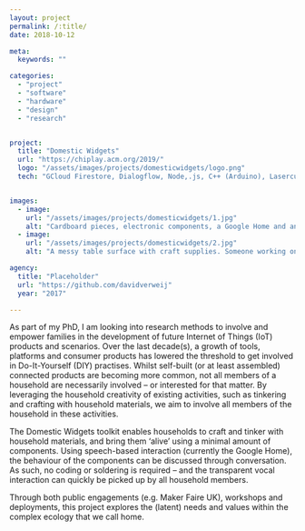 ```yaml
---
layout: project
permalink: /:title/
date: 2018-10-12

meta:
  keywords: ""

categories:
  - "project"
  - "software"
  - "hardware"
  - "design"
  - "research"


project:
  title: "Domestic Widgets"
  url: "https://chiplay.acm.org/2019/"
  logo: "/assets/images/projects/domesticwidgets/logo.png"
  tech: "GCloud Firestore, Dialogflow, Node,.js, C++ (Arduino), Lasercutter"


images:
  - image:
    url: "/assets/images/projects/domesticwidgets/1.jpg"
    alt: "Cardboard pieces, electronic components, a Google Home and an assembled Domestic Widget"
  - image:
    url: "/assets/images/projects/domesticwidgets/2.jpg"
    alt: "A messy table surface with craft supplies. Someone working on a Domestic Widget."

agency:
  title: "Placeholder"
  url: "https://github.com/davidverweij"
  year: "2017"

---
```

<p>As part of my PhD, I am looking into research methods to involve and empower families in the development of future Internet of Things (IoT) products and scenarios. Over the last decade(s), a growth of tools, platforms and consumer products has lowered the threshold to get involved in Do-It-Yourself (DIY) practises. Whilst self-built (or at least assembled) connected products are becoming more common, not all members of a household are necessarily involved – or interested for that matter. By leveraging the household creativity of existing activities, such as tinkering and crafting with household materials, we aim to involve all members of the household in these activities.

The Domestic Widgets toolkit enables households to craft and tinker with household materials, and bring them ‘alive’ using a minimal amount of components. Using speech-based interaction (currently the Google Home), the behaviour of the components can be discussed through conversation. As such, no coding or soldering is required – and the transparent vocal interaction can quickly be picked up by all household members.

Through both public engagements (e.g. Maker Faire UK), workshops and deployments, this project explores the (latent) needs and values within the complex ecology that we call home.</p>
